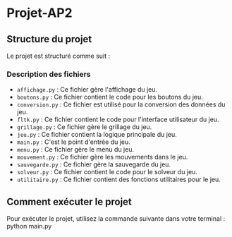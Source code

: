 # Projet-AP2

## Structure du projet

Le projet est structuré comme suit :

### Description des fichiers

- `affichage.py` : Ce fichier gère l'affichage du jeu.
- `boutons.py` : Ce fichier contient le code pour les boutons du jeu.
- `conversion.py` : Ce fichier est utilisé pour la conversion des données du jeu.
- `fltk.py` : Ce fichier contient le code pour l'interface utilisateur du jeu.
- `grillage.py` : Ce fichier gère le grillage du jeu.
- `jeu.py` : Ce fichier contient la logique principale du jeu.
- `main.py` : C'est le point d'entrée du jeu.
- `menu.py` : Ce fichier gère le menu du jeu.
- `mouvement.py` : Ce fichier gère les mouvements dans le jeu.
- `sauvegarde.py` : Ce fichier gère la sauvegarde du jeu.
- `solveur.py` : Ce fichier contient le code pour le solveur du jeu.
- `utilitaire.py` : Ce fichier contient des fonctions utilitaires pour le jeu.

## Comment exécuter le projet

Pour exécuter le projet, utilisez la commande suivante dans votre terminal :
python main.py
